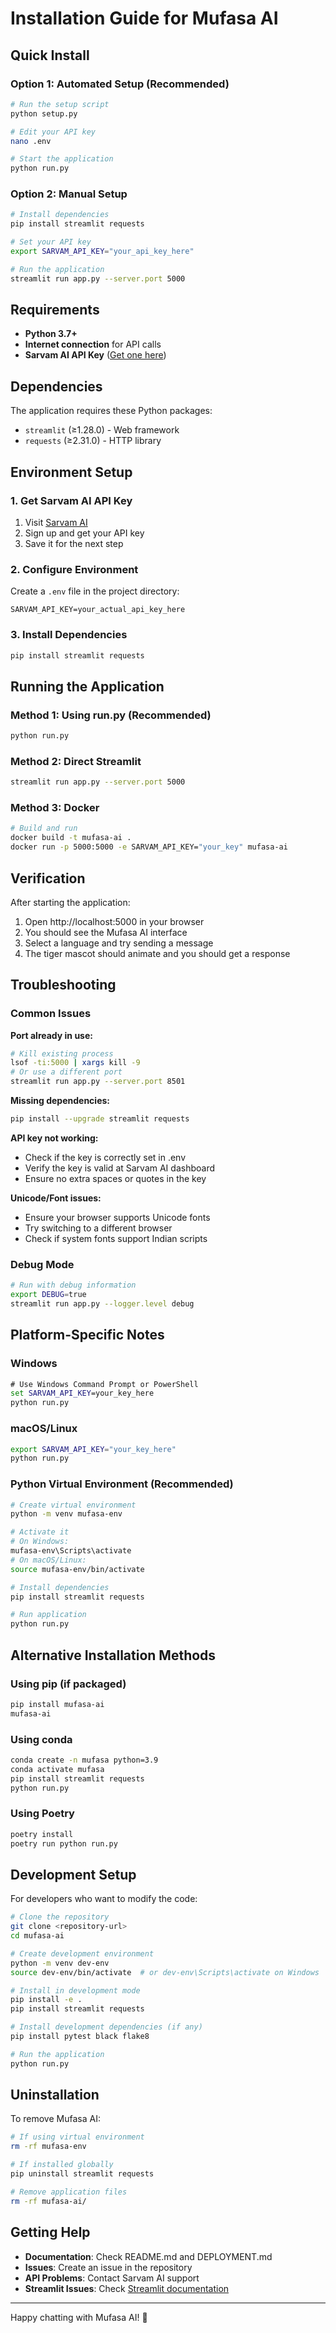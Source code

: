 # Installation Guide for Mufasa AI

## Quick Install

### Option 1: Automated Setup (Recommended)
```bash
# Run the setup script
python setup.py

# Edit your API key
nano .env

# Start the application
python run.py
```

### Option 2: Manual Setup
```bash
# Install dependencies
pip install streamlit requests

# Set your API key
export SARVAM_API_KEY="your_api_key_here"

# Run the application
streamlit run app.py --server.port 5000
```

## Requirements

- **Python 3.7+**
- **Internet connection** for API calls
- **Sarvam AI API Key** ([Get one here](https://api.sarvam.ai))

## Dependencies

The application requires these Python packages:
- `streamlit` (≥1.28.0) - Web framework
- `requests` (≥2.31.0) - HTTP library

## Environment Setup

### 1. Get Sarvam AI API Key
1. Visit [Sarvam AI](https://api.sarvam.ai)
2. Sign up and get your API key
3. Save it for the next step

### 2. Configure Environment
Create a `.env` file in the project directory:
```env
SARVAM_API_KEY=your_actual_api_key_here
```

### 3. Install Dependencies
```bash
pip install streamlit requests
```

## Running the Application

### Method 1: Using run.py (Recommended)
```bash
python run.py
```

### Method 2: Direct Streamlit
```bash
streamlit run app.py --server.port 5000
```

### Method 3: Docker
```bash
# Build and run
docker build -t mufasa-ai .
docker run -p 5000:5000 -e SARVAM_API_KEY="your_key" mufasa-ai
```

## Verification

After starting the application:
1. Open http://localhost:5000 in your browser
2. You should see the Mufasa AI interface
3. Select a language and try sending a message
4. The tiger mascot should animate and you should get a response

## Troubleshooting

### Common Issues

**Port already in use:**
```bash
# Kill existing process
lsof -ti:5000 | xargs kill -9
# Or use a different port
streamlit run app.py --server.port 8501
```

**Missing dependencies:**
```bash
pip install --upgrade streamlit requests
```

**API key not working:**
- Check if the key is correctly set in .env
- Verify the key is valid at Sarvam AI dashboard
- Ensure no extra spaces or quotes in the key

**Unicode/Font issues:**
- Ensure your browser supports Unicode fonts
- Try switching to a different browser
- Check if system fonts support Indian scripts

### Debug Mode
```bash
# Run with debug information
export DEBUG=true
streamlit run app.py --logger.level debug
```

## Platform-Specific Notes

### Windows
```cmd
# Use Windows Command Prompt or PowerShell
set SARVAM_API_KEY=your_key_here
python run.py
```

### macOS/Linux
```bash
export SARVAM_API_KEY="your_key_here"
python run.py
```

### Python Virtual Environment (Recommended)
```bash
# Create virtual environment
python -m venv mufasa-env

# Activate it
# On Windows:
mufasa-env\Scripts\activate
# On macOS/Linux:
source mufasa-env/bin/activate

# Install dependencies
pip install streamlit requests

# Run application
python run.py
```

## Alternative Installation Methods

### Using pip (if packaged)
```bash
pip install mufasa-ai
mufasa-ai
```

### Using conda
```bash
conda create -n mufasa python=3.9
conda activate mufasa
pip install streamlit requests
python run.py
```

### Using Poetry
```bash
poetry install
poetry run python run.py
```

## Development Setup

For developers who want to modify the code:

```bash
# Clone the repository
git clone <repository-url>
cd mufasa-ai

# Create development environment
python -m venv dev-env
source dev-env/bin/activate  # or dev-env\Scripts\activate on Windows

# Install in development mode
pip install -e .
pip install streamlit requests

# Install development dependencies (if any)
pip install pytest black flake8

# Run the application
python run.py
```

## Uninstallation

To remove Mufasa AI:

```bash
# If using virtual environment
rm -rf mufasa-env

# If installed globally
pip uninstall streamlit requests

# Remove application files
rm -rf mufasa-ai/
```

## Getting Help

- **Documentation**: Check README.md and DEPLOYMENT.md
- **Issues**: Create an issue in the repository
- **API Problems**: Contact Sarvam AI support
- **Streamlit Issues**: Check [Streamlit documentation](https://docs.streamlit.io)

---

Happy chatting with Mufasa AI! 🦁